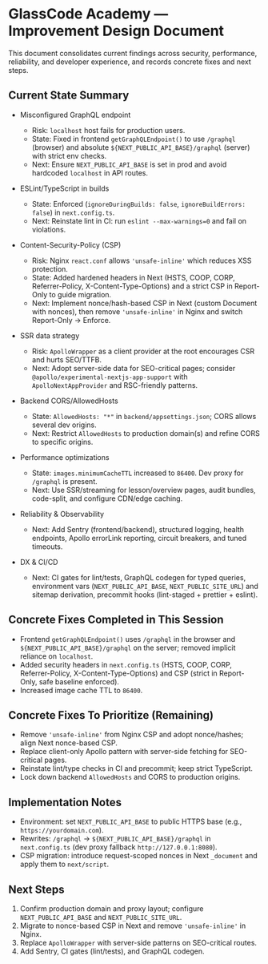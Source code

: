 # GlassCode Academy — Improvement Design Document

This document consolidates current findings across security, performance, reliability, and developer experience, and records concrete fixes and next steps.

## Current State Summary

- Misconfigured GraphQL endpoint
  - Risk: `localhost` host fails for production users.
  - State: Fixed in frontend `getGraphQLEndpoint()` to use `/graphql` (browser) and absolute `${NEXT_PUBLIC_API_BASE}/graphql` (server) with strict env checks.
  - Next: Ensure `NEXT_PUBLIC_API_BASE` is set in prod and avoid hardcoded `localhost` in API routes.

- ESLint/TypeScript in builds
  - State: Enforced (`ignoreDuringBuilds: false`, `ignoreBuildErrors: false`) in `next.config.ts`.
  - Next: Reinstate lint in CI: run `eslint --max-warnings=0` and fail on violations.

- Content-Security-Policy (CSP)
  - Risk: Nginx `react.conf` allows `'unsafe-inline'` which reduces XSS protection.
  - State: Added hardened headers in Next (HSTS, COOP, CORP, Referrer-Policy, X-Content-Type-Options) and a strict CSP in Report-Only to guide migration.
  - Next: Implement nonce/hash-based CSP in Next (custom Document with nonces), then remove `'unsafe-inline'` in Nginx and switch Report-Only -> Enforce.

- SSR data strategy
  - Risk: `ApolloWrapper` as a client provider at the root encourages CSR and hurts SEO/TTFB.
  - Next: Adopt server-side data for SEO-critical pages; consider `@apollo/experimental-nextjs-app-support` with `ApolloNextAppProvider` and RSC-friendly patterns.

- Backend CORS/AllowedHosts
  - State: `AllowedHosts: "*"` in `backend/appsettings.json`; CORS allows several dev origins.
  - Next: Restrict `AllowedHosts` to production domain(s) and refine CORS to specific origins.

- Performance optimizations
  - State: `images.minimumCacheTTL` increased to `86400`. Dev proxy for `/graphql` is present.
  - Next: Use SSR/streaming for lesson/overview pages, audit bundles, code-split, and configure CDN/edge caching.

- Reliability & Observability
  - Next: Add Sentry (frontend/backend), structured logging, health endpoints, Apollo errorLink reporting, circuit breakers, and tuned timeouts.

- DX & CI/CD
  - Next: CI gates for lint/tests, GraphQL codegen for typed queries, environment vars (`NEXT_PUBLIC_API_BASE`, `NEXT_PUBLIC_SITE_URL`) and sitemap derivation, precommit hooks (lint-staged + prettier + eslint).

## Concrete Fixes Completed in This Session

- Frontend `getGraphQLEndpoint()` uses `/graphql` in the browser and `${NEXT_PUBLIC_API_BASE}/graphql` on the server; removed implicit reliance on `localhost`.
- Added security headers in `next.config.ts` (HSTS, COOP, CORP, Referrer-Policy, X-Content-Type-Options) and CSP (strict in Report-Only, safe baseline enforced).
- Increased image cache TTL to `86400`.

## Concrete Fixes To Prioritize (Remaining)

- Remove `'unsafe-inline'` from Nginx CSP and adopt nonce/hashes; align Next nonce-based CSP.
- Replace client-only Apollo pattern with server-side fetching for SEO-critical pages.
- Reinstate lint/type checks in CI and precommit; keep strict TypeScript.
- Lock down backend `AllowedHosts` and CORS to production origins.

## Implementation Notes

- Environment: set `NEXT_PUBLIC_API_BASE` to public HTTPS base (e.g., `https://yourdomain.com`).
- Rewrites: `/graphql` -> `${NEXT_PUBLIC_API_BASE}/graphql` in `next.config.ts` (dev proxy fallback `http://127.0.0.1:8080`).
- CSP migration: introduce request-scoped nonces in Next `_document` and apply them to `next/script`.

## Next Steps

1) Confirm production domain and proxy layout; configure `NEXT_PUBLIC_API_BASE` and `NEXT_PUBLIC_SITE_URL`.
2) Migrate to nonce-based CSP in Next and remove `'unsafe-inline'` in Nginx.
3) Replace `ApolloWrapper` with server-side patterns on SEO-critical routes.
4) Add Sentry, CI gates (lint/tests), and GraphQL codegen.